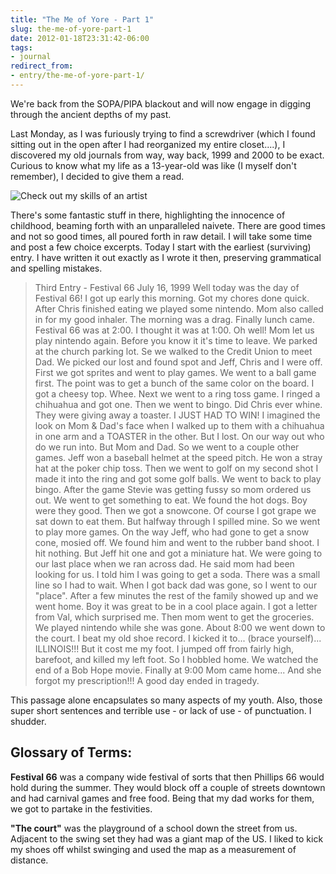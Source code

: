 ```yaml
---
title: "The Me of Yore - Part 1"
slug: the-me-of-yore-part-1
date: 2012-01-18T23:31:42-06:00
tags:
- journal
redirect_from:
- entry/the-me-of-yore-part-1/
---
```

We're back from the SOPA/PIPA blackout and will now engage in digging through the ancient depths of my past.

Last Monday, as I was furiously trying to find a screwdriver (which I found sitting out in the open after I had reorganized my entire closet....), I discovered my old journals from way, way back, 1999 and 2000 to be exact. Curious to know what my life as a 13-year-old was like (I myself don't remember), I decided to give them a read. 

![](http://images.dxprog.com/blog/journal_cover.jpg "Check out my skills of an artist")

There's some fantastic stuff in there, highlighting the innocence of childhood, beaming forth with an unparalleled naivete. There are good times and not so good times, all poured forth in raw detail. I will take some time and post a few choice excerpts. Today I start with the earliest (surviving) entry. I have written it out exactly as I wrote it then, preserving grammatical and spelling mistakes.

> Third Entry - Festival 66
> July 16, 1999
> Well today was the day of Festival 66! I got up early this morning. Got my chores done quick. After Chris finished eating we played some nintendo. Mom also called in for my good inhaler. The morning was a drag. Finally lunch came. Festival 66 was at 2:00. I thought it was at 1:00. Oh well! Mom let us play nintendo again. Before you know it it's time to leave. We parked at the church parking lot. Se we walked to the Credit Union to meet Dad. We picked our lost and found spot and Jeff, Chris and I were off. First we got sprites and went to play games. We went to a ball game first. The point was to get a bunch of the same color on the board. I got a cheesy top. Whee. Next we went to a ring toss game. I ringed a chihuahua and got one. Then we went to bingo. Did Chris ever whine. They were giving away a toaster. I JUST HAD TO WIN! I imagined the look on Mom & Dad's face when I walked up to them with a chihuahua in one arm and a TOASTER in the other. But I lost. On our way out who do we run into. But Mom and Dad. So we went to a couple other games. Jeff won a baseball helmet at the speed pitch. He won a stray hat at the poker chip toss. Then we went to golf on my second shot I made it into the ring and got some golf balls. We went to back to play bingo. After the game Stevie was getting fussy so mom ordered us out. We went to get something to eat. We found the hot dogs. Boy were they good. Then we got a snowcone. Of course I got grape we sat down to eat them. But halfway through I spilled mine. So we went to play more games. On the way Jeff, who had gone to get a snow cone, mosied off. We found him and went to the rubber band shoot. I hit nothing. But Jeff hit one and got a miniature hat. We were going to our last place when we ran across dad. He said mom had been looking for us. I told him I was going to get a soda. There was a small line so I had to wait. When I got back dad was gone, so I went to our "place". After a few minutes the rest of the family showed up and we went home. Boy it was great to be in a cool place again. I got a letter from Val, which surprised me. Then mom went to get the groceries. We played nintendo while she was gone. About 8:00 we went down to the court. I beat my old shoe record. I kicked it to... (brace yourself)... ILLINOIS!!! But it cost me my foot. I jumped off from fairly high, barefoot, and killed my left foot. So I hobbled home. We watched the end of a Bob Hope movie. Finally at 9:00 Mom came home... And she forgot my prescription!!! A good day ended in tragedy.

This passage alone encapsulates so many aspects of my youth. Also, those super short sentences and terrible use - or lack of use - of punctuation. I shudder.

## Glossary of Terms:
**Festival 66** was a company wide festival of sorts that then Phillips 66 would hold during the summer. They would block off a couple of streets downtown and had carnival games and free food. Being that my dad works for them, we got to partake in the festivities.

**"The court"** was the playground of a school down the street from us. Adjacent to the swing set they had was a giant map of the US. I liked to kick my shoes off whilst swinging and used the map as a measurement of distance.
